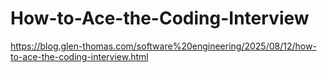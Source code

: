 # How-to-Ace-the-Coding-Interview
https://blog.glen-thomas.com/software%20engineering/2025/08/12/how-to-ace-the-coding-interview.html
